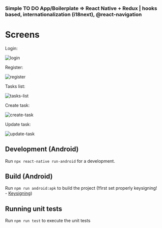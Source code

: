 ### Simple TO DO App/Boilerplate => React Native + Redux | hooks based, internationalization (i18next), @react-navigation

# Screens

Login:

![login](https://raw.githubusercontent.com/yerevin/hire-me-recruitation-repo/master/react-native-redux/screenshots/login.png)

Register:

![register](https://raw.githubusercontent.com/yerevin/hire-me-recruitation-repo/master/react-native-redux/screenshots/register.png)

Tasks list:

![tasks-list](https://raw.githubusercontent.com/yerevin/hire-me-recruitation-repo/master/react-native-redux/screenshots/tasks-list.png)

Create task:

![create-task](https://raw.githubusercontent.com/yerevin/hire-me-recruitation-repo/master/react-native-redux/screenshots/create-task.png)

Update task:

![update-task](https://raw.githubusercontent.com/yerevin/hire-me-recruitation-repo/master/react-native-redux/screenshots/update-task.png)

## Development (Android)

Run `npx react-native run-android` for a development.

## Build (Android)

Run `npm run android:apk` to build the project (!first set properly keysigning! - [Keysigning](https://reactnative.dev/docs/signed-apk-android))

## Running unit tests

Run `npm run test` to execute the unit tests
